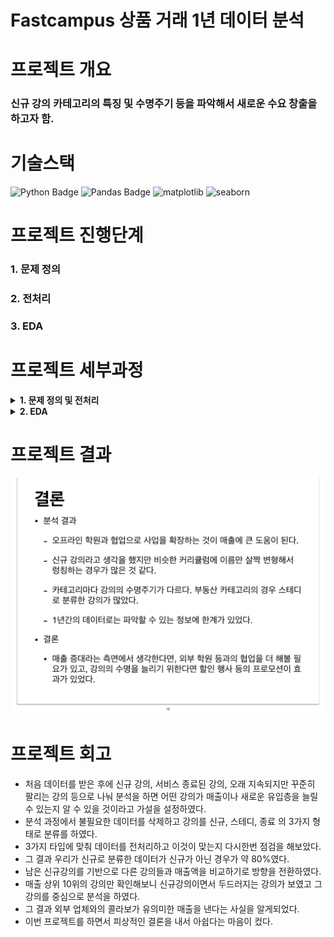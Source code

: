 # Fastcampus 상품 거래 1년 데이터 분석

# 프로젝트 개요
### 신규 강의 카테고리의 특징 및 수명주기 등을 파악해서 새로운 수요 창출을 하고자 함.

# 기술스택
![Python Badge](https://img.shields.io/badge/Python-3776AB?style=flat&logo=Python&logoColor=white) ![Pandas Badge](https://img.shields.io/badge/Pandas-150458?style=flat&logo=Pandas&logoColor=white) ![matplotlib](https://img.shields.io/badge/matplotlib-19E57F) ![seaborn](https://img.shields.io/badge/seaborn-5B0BB5)

# 프로젝트 진행단계
### 1. 문제 정의
### 2. 전처리
### 3. EDA

# 프로젝트 세부과정
<details>
  <summary><b>1. 문제 정의 및 전처리</b></summary>
  <img src="EDA/EDA_2.jpg" alt="EDA_2" width="600">
  <img src="EDA/EDA_3.jpg" alt="EDA_3" width="600">
  <img src="EDA/EDA_4.jpg" alt="EDA_4" width="600">
</details>

<details>
  <summary><b>2. EDA</b></summary>
  <img src="EDA/EDA_5.jpg" alt="EDA_5" width="600">
  <img src="EDA/EDA_6.jpg" alt="EDA_6" width="600">
  <img src="EDA/EDA_7.jpg" alt="EDA_7" width="600">
  <img src="EDA/EDA_8.jpg" alt="EDA_8" width="600">
  <img src="EDA/EDA_9.jpg" alt="EDA_9" width="600">
  <img src="EDA/EDA_10.jpg" alt="EDA_10" width="600">
  <img src="EDA/EDA_11.jpg" alt="EDA_11" width="600">
</details>

# 프로젝트 결과

<img src="EDA/EDA_12.jpg" alt="EDA_12" width="600">

# 프로젝트 회고
 - 처음 데이터를 받은 후에 신규 강의, 서비스 종료된 강의, 오래 지속되지만 꾸준히 팔리는 강의 등으로 나눠 분석을 하면 어떤 강의가 매출이나 새로운 유입층을 늘릴 수 있는지 알 수 있을 것이라고 가설을 설정하였다.
 - 분석 과정에서 불필요한 데이터를 삭제하고 강의를  신규, 스테디, 종료 의 3가지 형태로 분류를 하였다.
 - 3가지 타입에 맞춰 데이터를 전처리하고 이것이 맞는지 다시한번 점검을 해보았다.
 - 그 결과 우리가 신규로 분류한 데이터가 신규가 아닌 경우가 약 80%였다.
 - 남은 신규강의를 기반으로 다른 강의들과 매출액을 비교하기로 방향을 전환하였다.
 - 매출 상위 10위의 강의만 확인해보니 신규강의이면서 두드러지는 강의가 보였고 그 강의를 중심으로 분석을 하였다.
 - 그 결과 외부 업체와의 콜라보가 유의미한 매출을 낸다는 사실을 알게되었다.
 - 이번 프로젝트를 하면서 피상적인 결론을 내서 아쉽다는 마음이 컸다.
